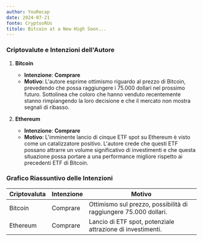 ```yaml
---
author: YouRecap
date: 2024-07-21
fonte: CryptosRUs
titolo: Bitcoin at a New High Soon...
---
```


### Criptovalute e Intenzioni dell'Autore

1. **Bitcoin**
   - **Intenzione**: **Comprare**
   - **Motivo**: L'autore esprime ottimismo riguardo al prezzo di Bitcoin, prevedendo che possa raggiungere i 75.000 dollari nel prossimo futuro. Sottolinea che coloro che hanno venduto recentemente stanno rimpiangendo la loro decisione e che il mercato non mostra segnali di ribasso.

2. **Ethereum**
   - **Intenzione**: **Comprare**
   - **Motivo**: L'imminente lancio di cinque ETF spot su Ethereum è visto come un catalizzatore positivo. L'autore crede che questi ETF possano attrarre un volume significativo di investimenti e che questa situazione possa portare a una performance migliore rispetto ai precedenti ETF di Bitcoin.

### Grafico Riassuntivo delle Intenzioni

| Criptovaluta | Intenzione | Motivo |
|--------------|------------|--------|
| Bitcoin      | Comprare   | Ottimismo sul prezzo, possibilità di raggiungere 75.000 dollari. |
| Ethereum     | Comprare   | Lancio di ETF spot, potenziale attrazione di investimenti. |
